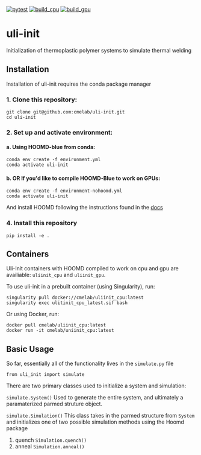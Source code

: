 [![pytest](https://github.com/cmelab/uli-init/actions/workflows/pytest.yml/badge.svg)](https://github.com/cmelab/uli-init/actions/workflows/pytest.yml)
[![build_cpu](https://github.com/cmelab/uli-init/actions/workflows/build_cpu.yml/badge.svg)](https://github.com/cmelab/uli-init/actions/workflows/build_cpu.yml)
[![build_gpu](https://github.com/cmelab/uli-init/actions/workflows/build_gpu.yml/badge.svg)](https://github.com/cmelab/uli-init/actions/workflows/build_gpu.yml)
# uli-init
Initialization of thermoplastic polymer systems to simulate thermal welding

## Installation

Installation of uli-init requires the conda package manager

### 1. Clone this repository: ###  

```
git clone git@github.com:cmelab/uli-init.git  
cd uli-init  
```

### 2. Set up and activate environment: ###  
#### a. Using HOOMD-blue from conda:
```
conda env create -f environment.yml  
conda activate uli-init
```  
#### b. **OR** If you'd like to compile HOOMD-Blue to work on GPUs:
```
conda env create -f environment-nohoomd.yml  
conda activate uli-init
```  
And install HOOMD following the instructions found in the [docs](https://hoomd-blue.readthedocs.io/en/stable/installation.html)

### 4. Install this repository ###

```
pip install -e .
```

## Containers
Uli-Init containers with HOOMD compiled to work on cpu and gpu are availiable: `uliinit_cpu` and `uliinit_gpu`. 

To use uli-init in a prebuilt container (using Singularity), run:
```
singularity pull docker://cmelab/uliinit_cpu:latest
singularity exec ulitinit_cpu_latest.sif bash
```
Or using Docker, run:
```
docker pull cmelab/uliinit_cpu:latest
docker run -it cmelab/uniinit_cpu:latest
```

## Basic Usage

So far, essentially all of the functionality lives in the `simulate.py` file

`from uli_init import simulate`

There are two primary classes used to initialize a system and simulation:  

`simulate.System()`
Used to generate the entire system, and ultimately a paramaterized parmed struture object.

`simulate.Simulation()`
This class takes in the parmed structure from `System` and initializes one of two possible simulation methods using the Hoomd package

1. quench `Simulation.quench()`
2. anneal `Simulation.anneal()`
